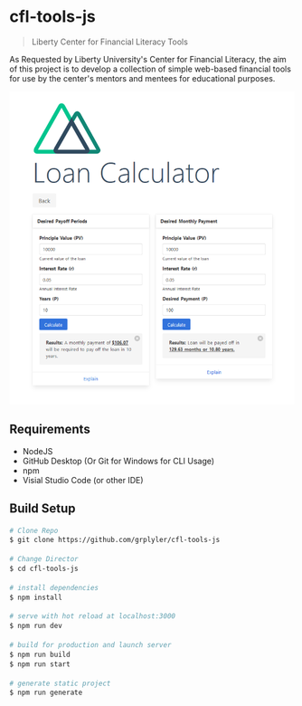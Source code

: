 # cfl-tools-js

> Liberty Center for Financial Literacy Tools

As Requested by Liberty University's Center for Financial Literacy, the aim of this project is to develop a collection of simple  web-based financial tools for use by the center's mentors and mentees for educational purposes.

![Home page](index.png)

## Requirements

* NodeJS
* GitHub Desktop (Or Git for Windows for CLI Usage)
* npm
* Visial Studio Code (or other IDE)

## Build Setup

``` bash
# Clone Repo
$ git clone https://github.com/grplyler/cfl-tools-js

# Change Director
$ cd cfl-tools-js

# install dependencies
$ npm install

# serve with hot reload at localhost:3000
$ npm run dev

# build for production and launch server
$ npm run build
$ npm run start

# generate static project
$ npm run generate
```
